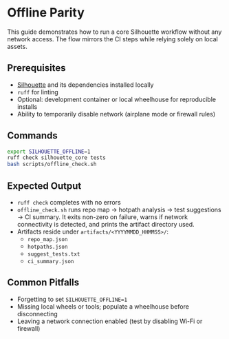 # Offline Parity

This guide demonstrates how to run a core Silhouette workflow without any network
access. The flow mirrors the CI steps while relying solely on local assets.

## Prerequisites
- [Silhouette](../README.md) and its dependencies installed locally
- `ruff` for linting
- Optional: development container or local wheelhouse for reproducible installs
- Ability to temporarily disable network (airplane mode or firewall rules)

## Commands

```bash
export SILHOUETTE_OFFLINE=1
ruff check silhouette_core tests
bash scripts/offline_check.sh
```

## Expected Output
- `ruff check` completes with no errors
- `offline_check.sh` runs repo map → hotpath analysis → test suggestions → CI summary.
  It exits non-zero on failure, warns if network connectivity is detected, and prints
  the artifact directory used.
- Artifacts reside under `artifacts/<YYYYMMDD_HHMMSS>/`:
  - `repo_map.json`
  - `hotpaths.json`
  - `suggest_tests.txt`
  - `ci_summary.json`

## Common Pitfalls
- Forgetting to set `SILHOUETTE_OFFLINE=1`
- Missing local wheels or tools; populate a wheelhouse before disconnecting
- Leaving a network connection enabled (test by disabling Wi-Fi or firewall)

